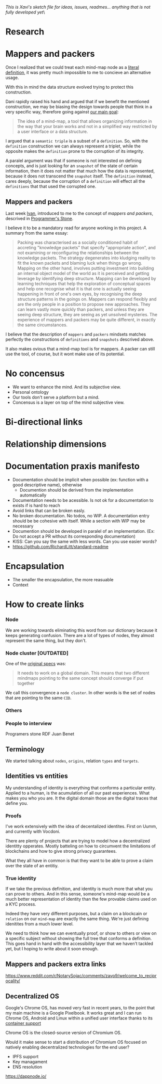 _This is Xavi's sketch file for ideas, issues, readmes... anything that is not fully developed yet_\

# Research

# Mappers and packers
Once I realized that we could treat each mind-map node as a [literal definition](https://github.com/interplanetarymindmap/mind-map/issues/2), it was pretty much impossible to me to concieve an alternative usage.

With this in mind the data structure evolved trying to protect this construction.

Dani rapidly raised his hand and argued that if we benefit the mentioned construction, we may be biasing the design towards people that think in a very specific way, therefore going against [our main goal](https://github.com/interplanetarymindmap/mind-map#mind-map-1):
>The idea of a mind-map, a tool that allows organizing information in the way that your brain works and not in a simplified way restricted by a user interface or a data structure.

I argued that a `semantic triple` is a subset of a `definition`. So, with the `definition` construction we can always represent a triplet, while the opposite makes the `definition` prone to the corruption of its integrity.

A paralel argument was that if someone is not interested on defining concepts, and is just looking for an `snapshot` of the state of certain information, then it does not matter that much how the data is represented, because it does not transcend the `snapshot` itself.
The `definition` instead, cares deeply, because the corruption of a `definition` will effect all the `definitions` that that used the corrupted one.

## Mappers and packers

Last week [Ivan](https://github.com/divan), introduced to me to the concept of _mappers and packers_, descrived in [Programmer's Stone](http://www.programmersstone.com/).

I believe it to be a mandatory read for anyone working in this project.
A summary from the same essay:
> Packing was characterised as a socially conditioned habit of accreting "knowledge packets" that specify "appropriate action", and not examining or reconfiguring the relationships between the knowledge packets. The strategy degenerates into kludging reality to fit the known packets and blaming luck when things go wrong. Mapping on the other hand, involves putting investment into building an internal object model of the world as it is perceived and getting leverage by identifying deep structure. Mapping can be developed by learning techniques that help the exploration of conceptual spaces and help one recognise what it is that one is actually seeing happening in front of one's own eyes, by recognising the deep structure patterns in the goings on. Mappers can respond flexibly and are the only people in a position to propose new approaches. They can learn vastly more quickly than packers, and unless they are seeing deep structure, they are seeing as yet unsolved mysteries. The experience of mappers and packers may be quite different, in exactly the same circumstances.

I believe that the description of `mappers` and `packers` mindsets matches perfectly the constructions of `definitions` and `snapshots` descrived above.

It also makes ovious that a mind-map tool is for mappers. A packer can still use the tool, of course, but it wont make use of its potential.

# No concensus
- We want to enhance the mind. And its subjective view.
- Personal ontology
- Our tools don't serve a platform but a mind.
- Concensus is a layer on top of the mind subjective view.

# Bi-directional links

# Relationship dimensions

# Documentation praxis manifesto
- Documentation should be implicit when possible (ex: function with a good descriptive name), otherwise
    - Documention should be derived from the implementation automatically
- Documentation needs to be acessible. Is not ok for a documentation to exists if is hard to reach
- Avoid links that can be broken easly.
- No broken documentation. No todos, no WIP. A documentation entry should be be cohesive with itself. While a section with WIP may be necessary
- Documention should be developed in paralel of an implementation. (Ex: Do not accept a PR without its corresponding documentation)
- KISS: Can you say the same with less words. Can you use easier words?
- https://github.com/RichardLitt/standard-readme

# Encapsulation
- The smaller the encapsulation, the more reasuable
- Context

# How to create links

### Node
We are working towards eliminating this word from our dictionary because it keeps generating confusion. There are a lot of types of nodes, they almost represent the same thing, but they don't.

### Node cluster [OUTDATED]
One of the [original specs](##-original-specs) was:
> It needs to work on a global domain. This means that two different mindmaps pointing to the same concept should converge if put together

We call this convergence a `node cluster`. In other words is the set of nodes that are pointing to the same `CID`.

### Others

### People to interview
Programers stone
RDF
Juan Benet

## Terminology
We started talking about `nodes`, `origins`, relation `types` and `targets`.

## Identities vs entities

My understanding of identity is everything that conforms a particular entity. Applied to a human, is the acumulation of all our past experiences. What makes you who you are. It the digital domain those are the digital traces that define you.

### Proofs
I've work extensively with the idea of decentalized identites. First on Uumm, and currently with Vocdoni.

There are plenty of projects that are trying to model how a decentralized identitty opperates. Mostly batteling on how to circumvent the limitations of blockchains and how to give strong privacy guarantees.

What they all have in common is that they want to be able to prove a claim over the state of an entitiy.

### True identity
If we take the previous definition, and identity is much more that what you can prove to others. And in this sense, someone's mind-map would be a much better representation of identity than the few provable claims used on a KYC process.

Indeed they have very different purposes, but a claim on a blockcain or `relation` on our `mind-map` are exactly the same thing. We're just defining idenitites from a much lower level.

We need to think how we can eventually proof, or show to others or view on a specific subject without showing the full tree that conforms a definition. This goes hand in hand with the accessibility layer that we haven't tackled yet, but I hoping to write about it soon enough.

## Mappers and packers extra links
https://www.reddit.com/r/NotarySojac/comments/zavp9/welcome_to_reciprocality/


## Decentralized OS
Google's Chrome OS, has moved very fast in recent years, to the point that my main machine is a Google Pixelbook. It works great and I can run Chrome OS, Android and Linux within a unified user interface thanks to its [container support](https://chromium.googlesource.com/chromiumos/docs/+/master/containers_and_vms.md)

Chrome OS is the closed-source version of Chromium OS.


Would it make sense to start a distribution of Chromium OS focused on natively enabling decentralized technologies for the end user?

- IPFS support
- Key managament
- ENS resolution

https://dappnode.io/